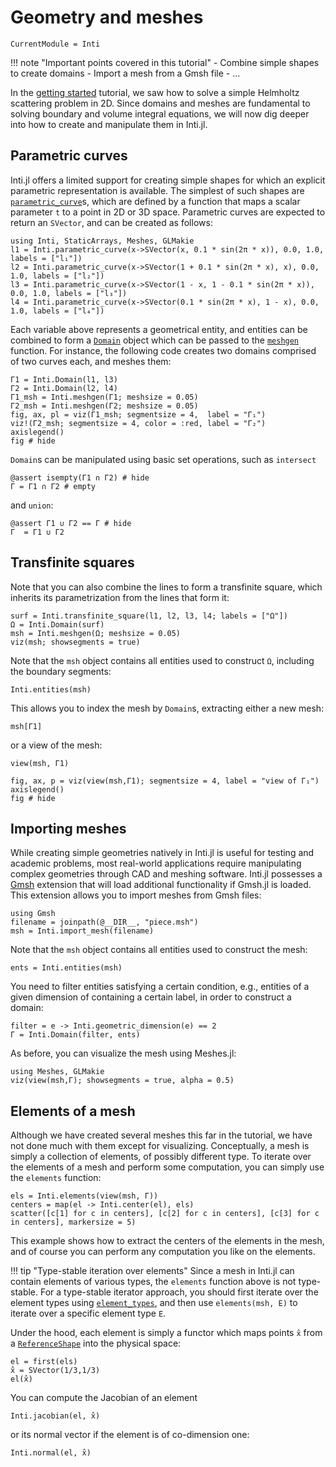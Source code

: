# Geometry and meshes

```@meta
CurrentModule = Inti
```

!!! note "Important points covered in this tutorial"
      - Combine simple shapes to create domains
      - Import a mesh from a Gmsh file
      - ...

In the [getting started](@ref "Getting started") tutorial, we saw how to solve a
simple Helmholtz scattering problem in 2D. Since domains and meshes are
fundamental to solving boundary and volume integral equations, we will now dig
deeper into how to create and manipulate them in Inti.jl.

## Parametric curves

Inti.jl offers a limited support for creating simple shapes for which an
explicit parametric representation is available. The simplest of such shapes are
[`parametric_curve`](@ref)s, which are defined by a function that maps a scalar
parameter `t` to a point in 2D or 3D space. Parametric curves are expected to
return an `SVector`, and can be created as follows:

```@example geo-and-meshes
using Inti, StaticArrays, Meshes, GLMakie
l1 = Inti.parametric_curve(x->SVector(x, 0.1 * sin(2π * x)), 0.0, 1.0, labels = ["l₁"])
l2 = Inti.parametric_curve(x->SVector(1 + 0.1 * sin(2π * x), x), 0.0, 1.0, labels = ["l₂"])
l3 = Inti.parametric_curve(x->SVector(1 - x, 1 - 0.1 * sin(2π * x)), 0.0, 1.0, labels = ["l₃"])
l4 = Inti.parametric_curve(x->SVector(0.1 * sin(2π * x), 1 - x), 0.0, 1.0, labels = ["l₄"])
```

Each variable above represents a geometrical entity, and entities can be
combined to form a [`Domain`](@ref) object which can be passed to the
[`meshgen`](@ref) function. For instance, the following code creates two domains
comprised of two curves each, and meshes them:

```@example geo-and-meshes
Γ1 = Inti.Domain(l1, l3)
Γ2 = Inti.Domain(l2, l4)
Γ1_msh = Inti.meshgen(Γ1; meshsize = 0.05)
Γ2_msh = Inti.meshgen(Γ2; meshsize = 0.05)
fig, ax, pl = viz(Γ1_msh; segmentsize = 4,  label = "Γ₁")
viz!(Γ2_msh; segmentsize = 4, color = :red, label = "Γ₂")
axislegend()
fig # hide
```

`Domain`s can be manipulated using basic set operations, such as `intersect`

```@example geo-and-meshes
@assert isempty(Γ1 ∩ Γ2) # hide
Γ = Γ1 ∩ Γ2 # empty
```

and `union`:

```@example geo-and-meshes
@assert Γ1 ∪ Γ2 == Γ # hide
Γ  = Γ1 ∪ Γ2
```

## Transfinite squares

Note that you can also combine the lines to form a transfinite square, which
inherits its parametrization from the lines that form it:

```@example geo-and-meshes
surf = Inti.transfinite_square(l1, l2, l3, l4; labels = ["Ω"])
Ω = Inti.Domain(surf)
msh = Inti.meshgen(Ω; meshsize = 0.05)
viz(msh; showsegments = true)
```

Note that the `msh` object contains all entities used to construct `Ω`,
including the boundary segments:

```@example geo-and-meshes
Inti.entities(msh)
```

This allows you to index the mesh by `Domain`s, extracting either a new mesh:

```@example geo-and-meshes
msh[Γ1]
```

or a view of the mesh:

```@example geo-and-meshes
view(msh, Γ1)
```

```@example geo-and-meshes
fig, ax, p = viz(view(msh,Γ1); segmentsize = 4, label = "view of Γ₁")
axislegend()
fig # hide
```

## Importing meshes

While creating simple geometries natively in Inti.jl is useful for testing and
academic problems, most real-world applications require manipulating complex
geometries through CAD and meshing software. Inti.jl possesses a
[Gmsh](https://gmsh.info) extension that will load additional functionality if
Gmsh.jl is loaded. This extension allows you to import meshes from Gmsh files:

```@example geo-and-meshes
using Gmsh
filename = joinpath(@__DIR__, "piece.msh")
msh = Inti.import_mesh(filename)
```

Note that the `msh` object contains all entities used to construct the mesh:

```@example geo-and-meshes
ents = Inti.entities(msh)
```

You need to filter entities satisfying a certain condition, e.g., entities of a
given dimension of containing a certain label, in order to construct a domain:

```@example geo-and-meshes
filter = e -> Inti.geometric_dimension(e) == 2
Γ = Inti.Domain(filter, ents)
```

As before, you can visualize the mesh using Meshes.jl:

```@example geo-and-meshes
using Meshes, GLMakie
viz(view(msh,Γ); showsegments = true, alpha = 0.5)
```

## Elements of a mesh

Although we have created several meshes this far in the tutorial, we have not
done much with them except for visualizing. Conceptually, a mesh is simply a
collection of elements, of possibly different type. To iterate over the elements
of a mesh and perform some computation, you can simply use the `elements` function:

```@example geo-and-meshes
els = Inti.elements(view(msh, Γ))
centers = map(el -> Inti.center(el), els)
scatter([c[1] for c in centers], [c[2] for c in centers], [c[3] for c in centers], markersize = 5)
```

This example shows how to extract the centers of the elements in the mesh, and
of course you can perform any computation you like on the elements.

!!! tip "Type-stable iteration over elements"
      Since a mesh in Inti.jl can contain elements of various types, the
      `elements` function above is not type-stable. For a type-stable iterator
      approach, you should first iterate over the element types using
      [`element_types`](@ref), and then use `elements(msh, E)` to iterate over a
      specific element type `E`.

Under the hood, each element is simply a functor which maps points `x̂` from a
[`ReferenceShape`](@ref) into the physical space:

```@example geo-and-meshes
el = first(els)
x̂ = SVector(1/3,1/3)
el(x̂)
```

You can compute the Jacobian of an element

```@example geo-and-meshes
Inti.jacobian(el, x̂)
```

or its normal vector if the element is of co-dimension one:

```@example geo-and-meshes
Inti.normal(el, x̂)
```
